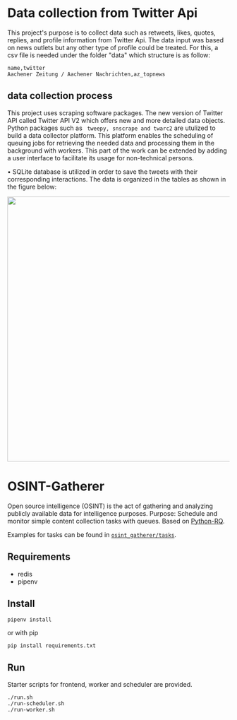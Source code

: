 # Data collection from Twitter Api

This project's purpose is to collect data such as retweets, likes, quotes, replies, and profile information from Twitter Api.
The data input was based on news outlets but any other type of profile could be treated. For this, a csv file is needed under the folder "data" which structure is as follow:

```
name,twitter
Aachener Zeitung / Aachener Nachrichten,az_topnews
```
## data collection process

This project uses scraping software packages. The new version of Twitter API called Twitter API V2 which offers new and more detailed data objects. Python packages such as ``` tweepy, snscrape and twarc2``` are utulized to build a data collector platform. This platform enables the scheduling of queuing jobs for retrieving the needed data and processing them in the background with workers. This part of the work can be extended by adding a user interface to facilitate its usage for non-technical persons.

• SQLite database is utilized in order to save the tweets with their corresponding interactions. The data is organized in the tables as shown in the figure below:

<p align="center">
  <img src="https://user-images.githubusercontent.com/45092804/197497001-997885e8-7770-418e-8b77-ac340fa4de26.png" width="600"/>
</p>


# OSINT-Gatherer

Open source intelligence (OSINT) is the act of gathering and analyzing publicly available data for intelligence purposes.
Purpose: Schedule and monitor simple content collection tasks with queues. Based on [Python-RQ](https://python-rq.org/).

Examples for tasks can be found in [`osint_gatherer/tasks`](osint_gatherer/tasks).

## Requirements

- redis
- pipenv

## Install

```shell
pipenv install
```
or with pip
```
pip install requirements.txt
```

## Run

Starter scripts for frontend, worker and scheduler are provided.

```shell
./run.sh
./run-scheduler.sh
./run-worker.sh
```
